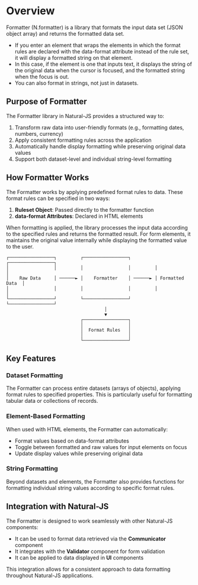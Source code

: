 # Overview

Formatter (N.formatter) is a library that formats the input data set (JSON object array) and returns the formatted data set.

* If you enter an element that wraps the elements in which the format rules are declared with the data-format attribute instead of the rule set, it will display a formatted string on that element.
* In this case, if the element is one that inputs text, it displays the string of the original data when the cursor is focused, and the formatted string when the focus is out.
* You can also format in strings, not just in datasets.

## Purpose of Formatter

The Formatter library in Natural-JS provides a structured way to:

1. Transform raw data into user-friendly formats (e.g., formatting dates, numbers, currency)
2. Apply consistent formatting rules across the application
3. Automatically handle display formatting while preserving original data values
4. Support both dataset-level and individual string-level formatting

## How Formatter Works

The Formatter works by applying predefined format rules to data. These format rules can be specified in two ways:

1. **Ruleset Object**: Passed directly to the formatter function
2. **data-format Attributes**: Declared in HTML elements

When formatting is applied, the library processes the input data according to the specified rules and returns the formatted result. For form elements, it maintains the original value internally while displaying the formatted value to the user.

```
┌─────────────────┐         ┌─────────────────┐         ┌─────────────────┐
│                 │         │                 │         │                 │
│    Raw Data     │ ──────► │    Formatter    │ ──────► │ Formatted Data  │
│                 │         │                 │         │                 │
└─────────────────┘         └─────────────────┘         └─────────────────┘
                                     │
                                     ▼
                            ┌─────────────────┐
                            │                 │
                            │  Format Rules   │
                            │                 │
                            └─────────────────┘
```

## Key Features

### Dataset Formatting

The Formatter can process entire datasets (arrays of objects), applying format rules to specified properties. This is particularly useful for formatting tabular data or collections of records.

### Element-Based Formatting

When used with HTML elements, the Formatter can automatically:
- Format values based on data-format attributes
- Toggle between formatted and raw values for input elements on focus
- Update display values while preserving original data

### String Formatting

Beyond datasets and elements, the Formatter also provides functions for formatting individual string values according to specific format rules.

## Integration with Natural-JS

The Formatter is designed to work seamlessly with other Natural-JS components:

- It can be used to format data retrieved via the **Communicator** component
- It integrates with the **Validator** component for form validation
- It can be applied to data displayed in **UI** components

This integration allows for a consistent approach to data formatting throughout Natural-JS applications.
